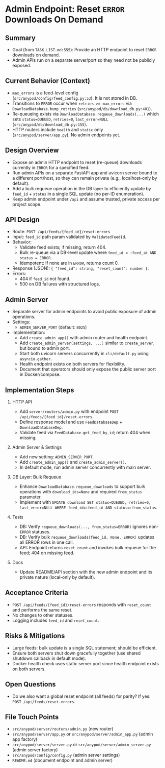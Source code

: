 # Admin Endpoint: Reset `ERROR` Downloads On Demand

## Summary
- Goal (from `TASK_LIST.md:555`): Provide an HTTP endpoint to reset `ERROR` downloads on demand.
- Admin APIs run on a separate server/port so they need not be publicly exposed.

## Current Behavior (Context)
- `max_errors` is a feed-level config (`src/anypod/config/feed_config.py:53`). It is not stored in DB.
- Transitions to `ERROR` occur when `retries >= max_errors` via `DownloadDatabase.bump_retries` (`src/anypod/db/download_db.py:401`).
- Re-queueing exists via `DownloadDatabase.requeue_downloads(...)` which sets `status=QUEUED`, `retries=0`, `last_error=NULL` (`src/anypod/db/download_db.py:155`).
- HTTP routers include `health` and `static` only (`src/anypod/server/app.py`). No admin endpoints yet.

## Design Overview
- Expose an admin HTTP endpoint to reset (re-queue) downloads currently in `ERROR` for a specified feed.
- Run admin APIs on a separate FastAPI app and uvicorn server bound to a different port/host, so they can remain private (e.g., localhost-only by default).
- Add a bulk requeue operation in the DB layer to efficiently update by `feed_id` + `status` in a single SQL update (no per-ID enumeration).
- Keep admin endpoint under `/api` and assume trusted, private access per project scope.

## API Design
- Route: `POST /api/feeds/{feed_id}/reset-errors`
- Input: `feed_id` path param validated by `ValidatedFeedId`.
- Behavior:
  - Validate feed exists; if missing, return 404.
  - Bulk re-queue via a DB-level update where `feed_id = :feed_id AND status = ERROR`.
  - Idempotent: If none are in `ERROR`, returns count 0.
- Response (JSON): `{ "feed_id": string, "reset_count": number }`.
- Errors:
  - 404 if `feed_id` not found.
  - 500 on DB failures with structured logs.

## Admin Server
- Separate server for admin endpoints to avoid public exposure of admin operations.
- Settings:
  - `ADMIN_SERVER_PORT` (default: `8025`)
- Implementation:
  - Add `create_admin_app()` with admin router and health endpoint.
  - Add `create_admin_server(settings, ...)` similar to `create_server`, but bound to admin port.
  - Start both uvicorn servers concurrently in `cli/default.py` using `asyncio.gather`.
  - Health endpoint exists on both servers for flexibility.
  - Document that operators should only expose the public server port in Docker/compose.

## Implementation Steps
1) HTTP API
   - Add `server/routers/admin.py` with endpoint `POST /api/feeds/{feed_id}/reset-errors`.
   - Define response model and use `FeedDatabaseDep` + `DownloadDatabaseDep`.
   - Validate feed via `FeedDatabase.get_feed_by_id`; return 404 when missing.

2) Admin Server & Settings
   - Add new setting: `ADMIN_SERVER_PORT`.
   - Add `create_admin_app()` and `create_admin_server()`.
   - In default mode, run admin server concurrently with main server.

3) DB Layer: Bulk Requeue
   - Enhance `DownloadDatabase.requeue_downloads` to support bulk operations with `download_ids=None` and required `from_status` parameter.
   - Implement with `UPDATE download SET status=QUEUED, retries=0, last_error=NULL WHERE feed_id=:feed_id AND status=:from_status`.

4) Tests
   - DB: Verify `requeue_downloads(..., from_status=ERROR)` ignores non-`ERROR` statuses.
   - DB: Verify bulk `requeue_downloads(feed_id, None, ERROR)` updates all ERROR rows in one call.
   - API: Endpoint returns `reset_count` and invokes bulk requeue for the feed; 404 on missing feed.

5) Docs
   - Update README/API section with the new admin endpoint and its private nature (local-only by default).

## Acceptance Criteria
- `POST /api/feeds/{feed_id}/reset-errors` responds with `reset_count` and performs the same reset.
- No changes to other statuses.
- Logging includes `feed_id` and `reset_count`.

## Risks & Mitigations
- Large feeds: bulk update is a single SQL statement; should be efficient.
- Ensure both servers shut down gracefully together (use shared shutdown callback in default mode).
- Docker health check uses static server port since health endpoint exists on both servers.

## Open Questions
- Do we also want a global reset endpoint (all feeds) for parity? If yes: `POST /api/feeds/reset-errors`.

## File Touch Points
- `src/anypod/server/routers/admin.py` (new router)
- `src/anypod/server/app.py` or `src/anypod/server/admin_app.py` (admin app factory)
- `src/anypod/server/server.py` or `src/anypod/server/admin_server.py` (admin server factory)
- `src/anypod/config/config.py` (admin server settings)
- `README.md` (document endpoint and admin server)
